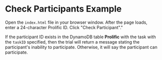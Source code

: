 # Check Participants Example

<!-- toc -->

Open the `index.html` file in your browser window. 
After the page loads, enter a 24-character Prolific ID.
Click "Check Participant"."

If the participant ID exists in the DynamoDB table **Prolific** with 
the task with the `taskID` specified, then the trial will return a message
stating the participant's inability to participate. Otherwise, it will
say the participant can participate.

